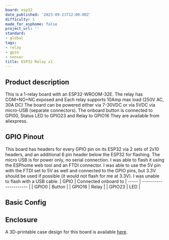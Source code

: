 ```yaml
---
board: esp32
date_published: '2023-09-21T12:00:00Z'
difficulty: 1
made_for_esphome: false
project_url: ''
standard:
- global
tags:
- relay
- gpio
- sensor
title: ESP32 Relay x1
---
```


## Product description

This is a 1-relay board with an ESP32-WROOM-32E.
The relay has COM+NO+NC exposed and Each relay supports 10Amp max load (250V AC, 30A DC)
The board can be powered either via 7-30VDC or via 5VDC via micro-USB (separate connectors).
The onboard button is connected to GPI00, Status LED to GPIO23 and Relay to GPIO16
They are available from aliexpress.

## GPIO Pinout

This board has headers for every GPIO pin on its ESP32 via 2 sets of 2x10 headers, and an additional 6 pin header below the ESP32 for flashing. The micro USB is for power only, no serial connection.
I was able to flash it using the ESPhome web tool and an FTDI connector. I was able to use the 5V pin with the FTDI set to 5V as well and connected to the GPIO pins, but 3.3V should be used if possible (it would not flash for me at 3.3V). I was unable to flash with a USB cable.
| GPIO  | Connected onboard to
| ----- | --------------------- |
| GPIO0  | Button               |
| GPIO16 | Relay                |
| GPIO23 | LED                  |

## Basic Config

## Enclosure

A 3D-printable case design for this board is available [here](https://github.com/clydebarrow/3dmodels/tree/main/ESP32%20Relay%20x1).